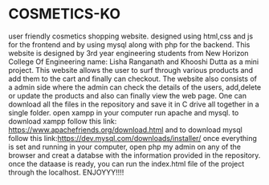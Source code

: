 # COSMETICS-KO
user friendly cosmetics shopping website. designed using html,css and js for the frontend and by using mysql along with php for the backend.
This website is designed by 3rd year engineering students from New Horizon College Of Engineering name: Lisha Ranganath and Khooshi Dutta as a mini project.
This website allows the user to surf through various products and add them to the cart and finally can checkout.
The website also consists of a admin side where the admin can check the details of the users, add,delete or update the products and also can finally view the web page.
One can download all the files in the repository and save it in C drive all together in a single folder.
open xampp in your computer run apache and mysql. to download xampp follow this link: https://www.apachefriends.org/download.html and to download mysql follow this link:https://dev.mysql.com/downloads/installer/
once everything is set and running in your computer, open php my admin on any of the browser and creat a databse with the information provided in the repository.
once the dataase is ready, you can run the index.html file of the project through the localhost.
ENJOYYY!!!!

